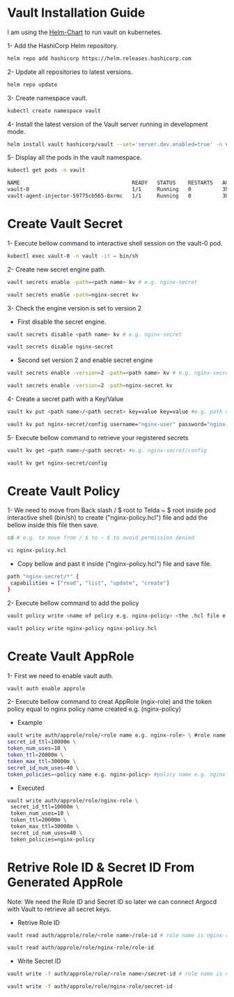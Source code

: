 # Vault Installation Guide

I am using the [Helm-Chart](https://www.vaultproject.io/docs/platform/k8s/helm) to run vault on kubernetes.

1- Add the HashiCorp Helm repository.

```bash
helm repo add hashicorp https://helm.releases.hashicorp.com
```
2- Update all repositories to latest versions.

```bash
helm repo update
```

3- Create namespace vault.

```bash
kubectl create namespace vault
```

4- Install the latest version of the Vault server running in development mode.

```bash
helm install vault hashicorp/vault --set='server.dev.enabled=true' -n vault
```
5- Display all the pods in the vault namespace.

```bash
kubectl get pods -n vault
```
```sh
NAME                                    READY   STATUS    RESTARTS   AGE
vault-0                                 1/1     Running   0          3h8m
vault-agent-injector-59775cb565-8xrmc   1/1     Running   0          3h8m
```

# Create Vault Secret

1- Execute bellow command to interactive shell session on the vault-0 pod.

```bash
kubectl exec vault-0 -n vault -it – bin/sh
```

2- Create new secret engine path.

```bash
vault secrets enable -path=<path name> kv # e.g. nginx-secret
```

```bash
vault secrets enable -path=nginx-secret kv 
```

3- Check the engine version is set to version 2

- First disable the secret engine.

```bash
vault secrets disable <path name> kv # e.g. nginx-secret
```
```bash
vault secrets disable nginx-secret
```
    
- Second set version 2 and enable secret engine
  
```bash
vault secrets enable -version=2 -path=<path name> kv # e.g. nginx-secret
```
    
```bash
vault secrets enable -version=2 -path=nginx-secret kv 
```

4- Create a secret path with a Key/Value

```bash
vault kv put <path name>/<path secret> key=value key=value #e.g. path name:(nginx-secret) path secret:(config) key & value username="nginx-user" password="nginx-password"
```

```bash
vault kv put nginx-secret/config username="nginx-user" password="nginx-password"
```

5- Execute bellow command to retrieve your registered secrets

```bash
vault kv get <path name>/<path secret> #e.g. nginx-secret/config
```

```bash
vault kv get nginx-secret/config
```

# Create Vault Policy

1- We need to move from Back slash / $ root to Telda ~ $ root inside pod interactive shell (bin/sh) to create ("nginx-policy.hcl") file and add the bellow inside this file then save.

```bash
cd # e.g. to move from / $ to ~ $ to avoid permission denied 
```

```bash
vi nginx-policy.hcl
```
- Copy bellow and past it inside ("nginx-policy.hcl") file and save file.

```bash
path "nginx-secret/*" {
 capabilities = ["read", "list", "update", "create"]
}

```

2- Execute bellow command to add the policy 

```bash
vault policy write <name of policy e.g. nginx-policy> <the .hcl file e.g. nginx-policy.hcl> 
```

```bash
vault policy write nginx-policy nginx-policy.hcl
```

# Create Vault AppRole

1- First we need to enable vault auth.

```bash
vault auth enable approle
```

2- Execute bellow command to creat AppRole (ngix-role) and the token policy equal to nginx policy name created e.g. (nginx-policy)

- Example

```bash
vault write auth/approle/role/<role name e.g. nginx-role> \ #role name e.g. nginx-role
secret_id_ttl=10000m \
token_num_uses=10 \
token_ttl=20000m \
token_max_ttl=30000m \
secret_id_num_uses=40 \
token_policies=<policy name e.g. nginx-policy> #policy name e.g. nginx-policy
```
- Executed

```bash
vault write auth/approle/role/nginx-role \
 secret_id_ttl=10000m \
 token_num_uses=10 \
 token_ttl=20000m \
 token_max_ttl=30000m \
 secret_id_num_uses=40 \
 token_policies=nginx-policy
```

# Retrive Role ID & Secret ID From Generated AppRole

Note: We need the Role ID and Secret ID so later we can connect Argocd with Vault to retrieve all secret keys.

- Retrive Role ID

```bash
vault read auth/approle/role/<role name>/role-id # role name is nginx-role
```

```bash
vault read auth/approle/role/nginx-role/role-id
```

- Write Secret ID

```bash
vault write -f auth/approle/role/<role name>/secret-id # role name is nginx-role
```

```bash
vault write -f auth/approle/role/nginx-role/secret-id
```







